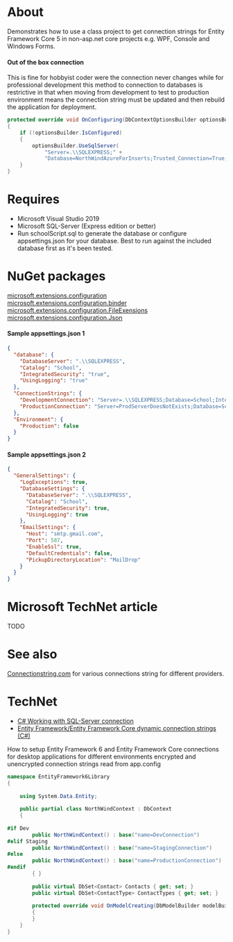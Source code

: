 # About

Demonstrates how to use a class project to get connection strings for Entity Framework Core 5 in non-asp.net core projects e.g. WPF, Console and Windows Forms.

#### Out of the box connection

This is fine for hobbyist coder were the connection never changes while for professional development this method to connection to databases is restrictive in that when moving from development to test to production environment means the connection string must be updated and then rebuild the application for deployment.

```csharp
protected override void OnConfiguring(DbContextOptionsBuilder optionsBuilder)
{
    if (!optionsBuilder.IsConfigured)
    {
        optionsBuilder.UseSqlServer(
            "Server=.\\SQLEXPRESS;" +
            "Database=NorthWindAzureForInserts;Trusted_Connection=True;");
    }
}
```


# Requires

- Microsoft Visual Studio 2019
- Microsoft SQL-Server (Express edition or better)
- Run schoolScript.sql to generate the database or configure appsettings.json for your database. Best to run against the included database first as it's been tested.

# NuGet packages 

[microsoft.extensions.configuration](https://www.nuget.org/packages/Microsoft.Extensions.Configuration/) <br/>
[microsoft.extensions.configuration.binder](https://www.nuget.org/packages/Microsoft.Extensions.Configuration.Binder/)<br/>
[microsoft.extensions.configuration.FileExensions](https://www.nuget.org/packages/Microsoft.Extensions.Configuration.FileExtensions/)<br/>
[microsoft.extensions.configuration.Json](https://www.nuget.org/packages/Microsoft.Extensions.Configuration.Json/)

#### Sample appsettings.json 1
```json
{
  "database": {
    "DatabaseServer": ".\\SQLEXPRESS",
    "Catalog": "School",
    "IntegratedSecurity": "true",
    "UsingLogging": "true"
  },
  "ConnectionStrings": {
    "DevelopmentConnection": "Server=.\\SQLEXPRESS;Database=School;Integrated Security=true",
    "ProductionConnection": "Server=ProdServerDoesNotExists;Database=School;Integrated Security=true"
  },
  "Environment": {
    "Production": false
  }
}
```

#### Sample appsettings.json 2

```json
{
  "GeneralSettings": {
    "LogExceptions": true,
    "DatabaseSettings": {
      "DatabaseServer": ".\\SQLEXPRESS",
      "Catalog": "School",
      "IntegratedSecurity": true,
      "UsingLogging": true
    },
    "EmailSettings": {
      "Host": "smtp.gmail.com",
      "Port": 587,
      "EnableSsl": true,
      "DefaultCredentials": false,
      "PickupDirectoryLocation": "MailDrop"
    }
  }
}
```
# Microsoft TechNet article

TODO

# See also

[Connectionstring.com](https://www.connectionstrings.com/) for various connections string for different providers.

# TechNet 

- [C# Working with SQL-Server connection](https://social.technet.microsoft.com/wiki/contents/articles/53379.c-working-with-sql-server-connection.aspx)
- [Entity Framework/Entity Framework Core dynamic connection strings (C#)](https://social.technet.microsoft.com/wiki/contents/articles/54079.entity-frameworkentity-framework-core-dynamic-connection-strings-c.aspx)

How to setup Entity Framework 6 and Entity Framework Core connections for desktop applications for different environments encrypted and unencrypted connection strings read from app.config

```csharp
namespace EntityFramework6Library
{
 
    using System.Data.Entity;
 
    public partial class NorthWindContext : DbContext
    {
 
#if Dev
        public NorthWindContext() : base("name=DevConnection")
#elif Staging
        public NorthWindContext() : base("name=StagingConnection")
#else
        public NorthWindContext() : base("name=ProductionConnection")
#endif
        { }
 
        public virtual DbSet<Contact> Contacts { get; set; }
        public virtual DbSet<ContactType> ContactTypes { get; set; }
 
        protected override void OnModelCreating(DbModelBuilder modelBuilder)
        {
        }
    }
}
```

